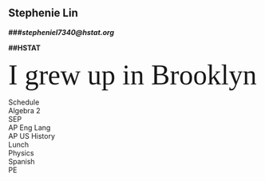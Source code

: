 ## **Stephenie Lin**

**###_stepheniel7340@hstat.org_**

**##HSTAT**

<span style="font-family:Georgia; font-size:4em;">I grew up in Brooklyn</span>


Schedule  
Algebra 2  
SEP  
AP Eng Lang  
AP US History   
Lunch   
Physics  
Spanish  
PE  

